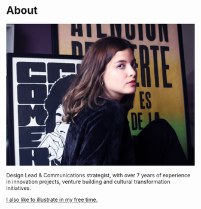 # About

![](../images/jimena.jpg)

Design Lead & Communications strategist, with over 7 years of experience in innovation projects, venture building and cultural transformation initiatives.

[I also like to illustrate in my free time.](https://www.jimenasalinas.com)
